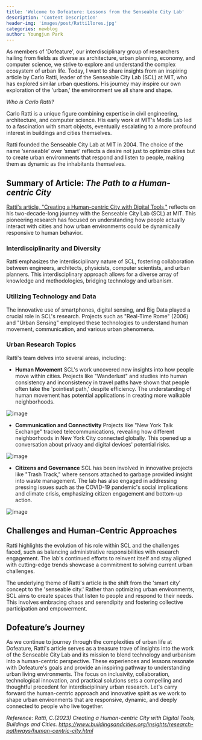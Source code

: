 ```yaml
---
title: 'Welcome to Dofeature: Lessons from the Senseable City Lab'
description: 'Content Description'
header-img: 'images/post/Ratti1lores.jpg'
categories: newblog
author: Youngjun Park
---
```



As members of 'Dofeature', our interdisciplinary group of researchers hailing from fields as diverse as architecture, urban planning, economy, and computer science, we strive to explore and understand the complex ecosystem of urban life. Today, I want to share insights from an inspiring article by Carlo Ratti, leader of the Senseable City Lab (SCL) at MIT, who has explored similar urban questions. His journey may inspire our own exploration of the 'urban,' the environment we all share and shape.

*Who is Carlo Ratti?*

Carlo Ratti is a unique figure combining expertise in civil engineering, architecture, and computer science. His early work at MIT's Media Lab led to a fascination with smart objects, eventually escalating to a more profound interest in buildings and cities themselves.

Ratti founded the Senseable City Lab at MIT in 2004. The choice of the name ‘senseable’ over ‘smart’ reflects a desire not just to optimize cities but to create urban environments that respond and listen to people, making them as dynamic as the inhabitants themselves.

## Summary of Article: *The Path to a Human-centric City*

[Ratti's article, "Creating a Human-centric City with Digital Tools,"](https://www.buildingsandcities.org/insights/research-pathways/human-centric-city.html) reflects on his two-decade-long journey with the Senseable City Lab (SCL) at MIT. This pioneering research has focused on understanding how people actually interact with cities and how urban environments could be dynamically responsive to human behavior.

### **Interdisciplinarity and Diversity**

Ratti emphasizes the interdisciplinary nature of SCL, fostering collaboration between engineers, architects, physicists, computer scientists, and urban planners. This interdisciplinary approach allows for a diverse array of knowledge and methodologies, bridging technology and urbanism. 

### **Utilizing Technology and Data**

The innovative use of smartphones, digital sensing, and Big Data played a crucial role in SCL's research. Projects such as "Real-Time Rome" (2006) and "Urban Sensing" employed these technologies to understand human movement, communication, and various urban phenomena.

### **Urban Research Topics**

Ratti's team delves into several areas, including:

- **Human Movement**
  SCL's work uncovered new insights into how people move within cities. Projects like "Wanderlust" and studies into human consistency and inconsistency in travel paths have shown that people often take the 'pointiest path,' despite efficiency. The understanding of human movement has potential applications in creating more walkable neighborhoods.

![image](https://github.com/dofeature/dofeature.github.io/assets/53332433/3bfbefaa-0527-42a7-83d0-1fcba812dea9)

- **Communication and Connectivity**
  Projects like "New York Talk Exchange" tracked telecommunications, revealing how different neighborhoods in New York City connected globally. This opened up a conversation about privacy and digital devices' potential risks.

![image](https://github.com/dofeature/dofeature.github.io/assets/53332433/d2bfa159-9ea1-4ae4-95f4-b850eac2ff00)

- **Citizens and Governance**
  SCL has been involved in innovative projects like "Trash Track," where sensors attached to garbage provided insight into waste management. The lab has also engaged in addressing pressing issues such as the COVID-19 pandemic's social implications and climate crisis, emphasizing citizen engagement and bottom-up action.

![image](https://github.com/dofeature/dofeature.github.io/assets/53332433/113dbbb2-9107-427a-8bad-ed3a0d5154bc)



## Challenges and Human-Centric Approaches

Ratti highlights the evolution of his role within SCL and the challenges faced, such as balancing administrative responsibilities with research engagement. The lab's continued efforts to reinvent itself and stay aligned with cutting-edge trends showcase a commitment to solving current urban challenges.

The underlying theme of Ratti's article is the shift from the 'smart city' concept to the 'senseable city.' Rather than optimizing urban environments, SCL aims to create spaces that listen to people and respond to their needs. This involves embracing chaos and serendipity and fostering collective participation and empowerment.

## Dofeature’s Journey

As we continue to journey through the complexities of urban life at Dofeature, Ratti's article serves as a treasure trove of insights into the work of the Senseable City Lab and its mission to blend technology and urbanism into a human-centric perspective. These experiences and lessons resonate with Dofeature's goals and provide an inspiring pathway to understanding urban living environments. The focus on inclusivity, collaboration, technological innovation, and practical solutions sets a compelling and thoughtful precedent for interdisciplinary urban research. Let's carry forward the human-centric approach and innovative spirit as we work to shape urban environments that are responsive, dynamic, and deeply connected to people who live together.

*Reference: Ratti, C.(2023) Creating a Human-centric City with Digital Tools, Buildings and Cities. https://www.buildingsandcities.org/insights/research-pathways/human-centric-city.html*
